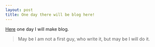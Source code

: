 ```yaml
---
layout: post
title: One day there will be blog here!
---
```


[Here](atnimak.github.io) one day I will make blog.

> May be I am not a first guy, who write it, but may be I will do it.
